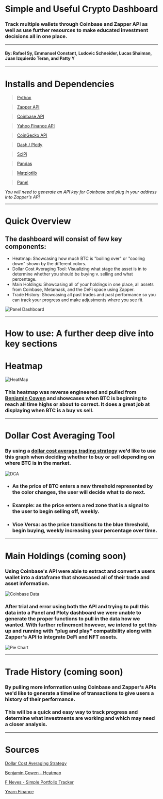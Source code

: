 # Simple and Useful Crypto Dashboard
### Track multiple wallets through Coinbase and Zapper API as well as use further resources to make educated investment decisions all in one place.
---
#### By: Rafael Sy, Emmanuel Constant, Ludovic Schneider, Lucas Shaiman, Juan Izquierdo Teran, and Patty Y
---

# Installs and Dependencies

> [Python](https://docs.python.org/)

> [Zapper API](https://docs.zapper.fi/)

> [Coinbase API](https://developers.coinbase.com/api/v2)

> [Yahoo Finance API](https://pypi.org/project/yfinance/)

> [CoinGecko API](https://www.coingecko.com/en/api)

> [Dash / Plotly](https://dash.plotly.com/)

> [SciPi](https://www.scipy.org/)

> [Pandas](https://pandas.pydata.org/docs/)

> [Matplotlib](https://matplotlib.org/contents.html)

> [Panel](https://panel.holoviz.org/)


*You will need to generate an API key for Coinbase and plug in your address into Zapper's API*

---

# Quick Overview

## The dashboard will consist of few key components: 
- Heatmap: Showcasing how much BTC is "boiling over" or "cooling down" shown by the different colors. 
- Dollar Cost Averaging Tool: Visualizing what stage the asset is in to determine whether you should be buying v. selling and what percentage. 
- Main Holdings: Showcasing all of your holdings in one place, all assets from Coinbase, Metamask, and the DeFi space using Zapper. 
- Trade History: Showcasing all past trades and past performance so you can track your progress and make adjustments where you see fit.

![Panel Dashboard](project_images/dashboard_gif.gif)


---

# How to use: A further deep dive into key sections

# Heatmap

![HeatMap](project_images/heatmap.png)


### This heatmap was reverse engineered and pulled from [Benjamin Cowen](https://www.youtube.com/watch?v=6CiFVI24CXM) and showcases when BTC is beginning to reach all time highs or about to correct. It does a great job at displaying when BTC is a buy vs sell. 

---

# Dollar Cost Averaging Tool

### By using a [dollar cost average trading strategy](https://www.investopedia.com/terms/d/dollarcostaveraging.asp#:~:text=Dollar%2Dcost%20averaging%20(DCA)%20is%20an%20investment%20strategy%20in,price%20and%20at%20regular%20intervals.) we'd like to use this graph when deciding whether to buy or sell depending on where BTC is in the market. 

![DCA](project_images/dca_thresholds.png)

- ### As the price of BTC enters a new threshold represented by the color changes, the user will decide what to do next.


- ### Example: as the price enters a red zone that is a signal to the user to begin selling off, weekly.

- ### Vice Versa: as the price transitions to the blue threshold, begin buying, weekly increasing your percentage over time. 

---

# Main Holdings (coming soon)

### Using Coinbase's API were able to extract and convert a users wallet into a dataframe that showcased all of their trade and asset information. 

![Coinbase Data](project_images/csv.png)

### After trial and error using both the API and trying to pull this data into a Panel and Ploty dashboard we were unable to generate the proper functions to pull in the data how we wanted. With further refinement however, we intend to get this up and running with "plug and play" compatibility along with Zapper's API to integrate DeFi and NFT assets. 

![Pie Chart](project_images/pie.png)

---

# Trade History (coming soon)

### By pulling more information using Coinbase and Zapper's APIs we'd like to generate a timeline of transactions to give users a history of their performance. 

### This will be a quick and easy way to track progress and determine what investments are working and which may need a closer analysis. 

--- 

# Sources

[Dollar Cost Averaging Strategy](https://www.investopedia.com/terms/d/dollarcostaveraging.asp#:~:text=Dollar%2Dcost%20averaging%20(DCA)%20is%20an%20investment%20strategy%20in,price%20and%20at%20regular%20intervals.)

[Benjamin Cowen - Heatmap](https://www.youtube.com/watch?v=6CiFVI24CXM)

[F Neves - Simple Portfolio Tracker](https://www.youtube.com/watch?v=wYvx8K-nzg4)

[Yearn Finance](yearn.finance)

